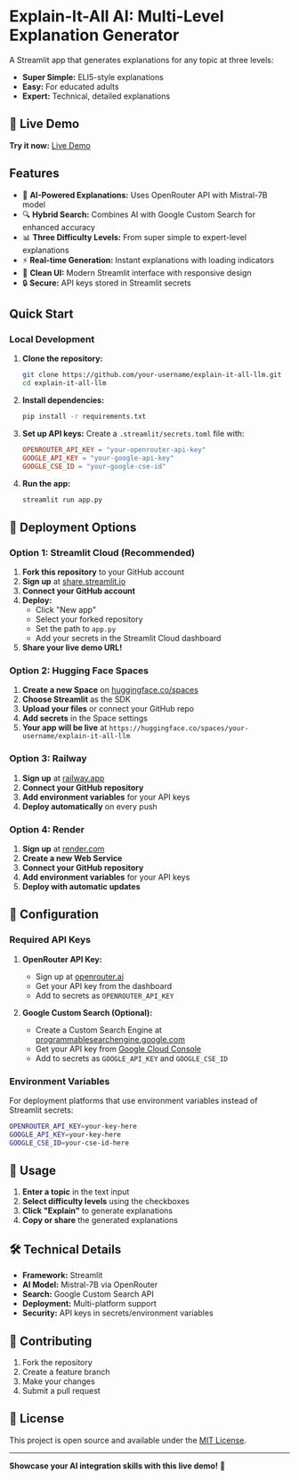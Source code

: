 # Explain-It-All AI: Multi-Level Explanation Generator

A Streamlit app that generates explanations for any topic at three levels:
- **Super Simple:** ELI5-style explanations
- **Easy:** For educated adults  
- **Expert:** Technical, detailed explanations

## 🚀 Live Demo

**Try it now:** [Live Demo](https://explain-it-all-llm-avzkqjaehghsdqtntbss4z.streamlit.app/)

## Features

- 🤖 **AI-Powered Explanations:** Uses OpenRouter API with Mistral-7B model
- 🔍 **Hybrid Search:** Combines AI with Google Custom Search for enhanced accuracy
- 📊 **Three Difficulty Levels:** From super simple to expert-level explanations
- ⚡ **Real-time Generation:** Instant explanations with loading indicators
- 🎨 **Clean UI:** Modern Streamlit interface with responsive design
- 🔒 **Secure:** API keys stored in Streamlit secrets

## Quick Start

### Local Development

1. **Clone the repository:**
   ```bash
   git clone https://github.com/your-username/explain-it-all-llm.git
   cd explain-it-all-llm
   ```

2. **Install dependencies:**
   ```bash
   pip install -r requirements.txt
   ```

3. **Set up API keys:**
   Create a `.streamlit/secrets.toml` file with:
   ```toml
   OPENROUTER_API_KEY = "your-openrouter-api-key"
   GOOGLE_API_KEY = "your-google-api-key"
   GOOGLE_CSE_ID = "your-google-cse-id"
   ```

4. **Run the app:**
   ```bash
   streamlit run app.py
   ```

## 🚀 Deployment Options

### Option 1: Streamlit Cloud (Recommended)

1. **Fork this repository** to your GitHub account
2. **Sign up** at [share.streamlit.io](https://share.streamlit.io)
3. **Connect your GitHub account**
4. **Deploy:**
   - Click "New app"
   - Select your forked repository
   - Set the path to `app.py`
   - Add your secrets in the Streamlit Cloud dashboard
5. **Share your live demo URL!**

### Option 2: Hugging Face Spaces

1. **Create a new Space** on [huggingface.co/spaces](https://huggingface.co/spaces)
2. **Choose Streamlit** as the SDK
3. **Upload your files** or connect your GitHub repo
4. **Add secrets** in the Space settings
5. **Your app will be live** at `https://huggingface.co/spaces/your-username/explain-it-all-llm`

### Option 3: Railway

1. **Sign up** at [railway.app](https://railway.app)
2. **Connect your GitHub repository**
3. **Add environment variables** for your API keys
4. **Deploy automatically** on every push

### Option 4: Render

1. **Sign up** at [render.com](https://render.com)
2. **Create a new Web Service**
3. **Connect your GitHub repository**
4. **Add environment variables** for your API keys
5. **Deploy with automatic updates**

## 🔧 Configuration

### Required API Keys

1. **OpenRouter API Key:**
   - Sign up at [openrouter.ai](https://openrouter.ai)
   - Get your API key from the dashboard
   - Add to secrets as `OPENROUTER_API_KEY`

2. **Google Custom Search (Optional):**
   - Create a Custom Search Engine at [programmablesearchengine.google.com](https://programmablesearchengine.google.com)
   - Get your API key from [Google Cloud Console](https://console.cloud.google.com)
   - Add to secrets as `GOOGLE_API_KEY` and `GOOGLE_CSE_ID`

### Environment Variables

For deployment platforms that use environment variables instead of Streamlit secrets:

```bash
OPENROUTER_API_KEY=your-key-here
GOOGLE_API_KEY=your-key-here
GOOGLE_CSE_ID=your-cse-id-here
```

## 📝 Usage

1. **Enter a topic** in the text input
2. **Select difficulty levels** using the checkboxes
3. **Click "Explain"** to generate explanations
4. **Copy or share** the generated explanations

## 🛠️ Technical Details

- **Framework:** Streamlit
- **AI Model:** Mistral-7B via OpenRouter
- **Search:** Google Custom Search API
- **Deployment:** Multi-platform support
- **Security:** API keys in secrets/environment variables

## 🤝 Contributing

1. Fork the repository
2. Create a feature branch
3. Make your changes
4. Submit a pull request

## 📄 License

This project is open source and available under the [MIT License](LICENSE).

---

**Showcase your AI integration skills with this live demo!** 🚀 